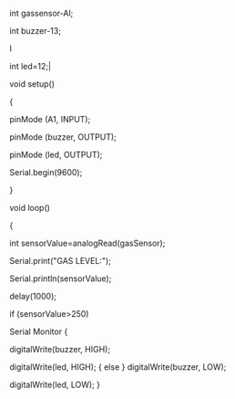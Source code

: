 int gassensor-Al;

int buzzer-13;

I

int led=12;|

void setup()

{

pinMode (A1, INPUT);

pinMode (buzzer, OUTPUT);

pinMode (led, OUTPUT);

Serial.begin(9600);

}

void loop()

{

int sensorValue=analogRead(gasSensor);

Serial.print("GAS LEVEL:");

Serial.println(sensorValue);

delay(1000);

if (sensorValue>250)

Serial Monitor
{

digitalWrite(buzzer, HIGH);

digitalWrite(led, HIGH);
{
else
}
digitalWrite(buzzer, LOW);

digitalWrite(led, LOW);
}
